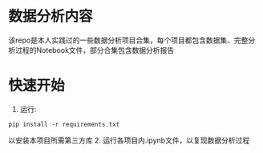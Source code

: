 # 数据分析内容
该repo是本人实践过的一些数据分析项目合集，每个项目都包含数据集、完整分析过程的Notebook文件，部分合集包含数据分析报告

# 快速开始
1. 运行:
```
pip install -r requirements.txt
```
以安装本项目所需第三方库
2. 运行各项目内.ipynb文件，以复现数据分析过程
